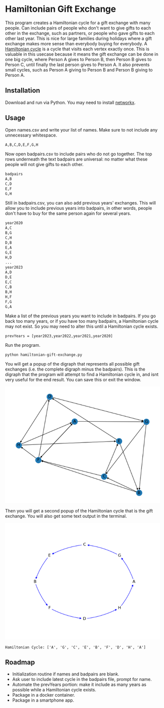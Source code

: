 # Hamiltonian Gift Exchange
This program creates a Hamiltonian cycle for a gift exchange with many people.  Can include pairs of people who don't want to give gifts to each other in the exchange, such as partners, or people who gave gifts to each other last year.  This is nice for large families during holidays where a gift exchange makes more sense than everybody buying for everybody.  A [Hamiltonian cycle](https://en.wikipedia.org/wiki/Hamiltonian_path) is a cycle that visits each vertex exactly once.  This is valuable in this usecase because it means the gift exchange can be done in one big cycle, where Person A gives to Person B, then Person B gives to Person C, until finally the last person gives to Person A.  It also prevents small cycles, such as Person A giving to Person B and Person B giving to Person A.

## Installation
Download and run via Python.  You may need to install [networkx](https://networkx.org/documentation/stable/install.html).

## Usage
Open names.csv and write your list of names.  Make sure to not include any unnecessary whitespace.
```
A,B,C,D,E,F,G,H
```
Now open badpairs.csv to include pairs who do not go together.  The top rows underneath the text badpairs are universal: no matter what these people will not give gifts to each other.
```
badpairs
A,B
C,D
E,F
G,H
```
Still in badpairs.csv, you can also add previous years' exchanges.  This will allow you to include previous years into badpairs, in other words, people don't have to buy for the same person again for several years.
```
year2020
A,C
B,G
C,H
D,B
E,A
G,E
H,D
...
year2023
A,D
D,E
E,C
C,B
B,H
H,F
F,G
G,A
```
Make a list of the previous years you want to include in badpairs.  If you go back too many years, or if you have too many badpairs, a Hamiltonian cycle may not exist.  So you may need to alter this until a Hamiltonian cycle exists.
```
prevYears = [year2023,year2022,year2021,year2020]
```
Run the program.
```
python hamiltonian-gift-exchange.py
```
You will get a popup of the digraph that represents all possible gift exchanges (i.e. the complete digraph minus the badpairs).  This is the digraph that the program will attempt to find a Hamiltonian cycle in, and isnt very useful for the end result. You can save this or exit the window.

![image](digraph.png)

Then you will get a second popup of the Hamiltonian cycle that is the gift exchange.  You will also get some text output in the terminal.

![image](hamiltonian-cycle.png)

```
Hamiltonian Cycle: ['A', 'G', 'C', 'E', 'B', 'F', 'D', 'H', 'A']
```

## Roadmap
- Initialization routine if names and badpairs are blank. 
- Ask user to include latest cycle in the badpairs file, prompt for name.
- Automate the prevYears portion: make it include as many years as possible while a Hamiltonian cycle exists.
- Package in a docker container.
- Package in a smartphone app.
